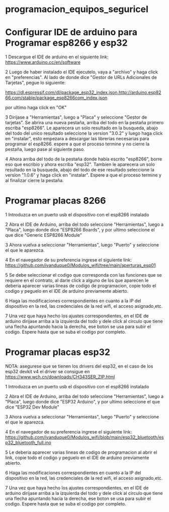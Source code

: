 # programacion_equipos_seguricel

# Configurar IDE de arduino para Programar esp8266 y esp32

1 Descargue el IDE de arduino en el siguiente link:
https://www.arduino.cc/en/software

2 Luego de haber instalado el IDE ejecutelo, vaya a "archivo" y haga click en "preferencias". 
Al lado de donde dice "Gestor de URLs Adicionales de Tarjetas", pegue lo siguiente:

https://dl.espressif.com/dl/package_esp32_index.json,http://arduino.esp8266.com/stable/package_esp8266com_index.json

por ultimo haga click en "OK"

3 Dirijase a "Herramientas", luego a "Placa" y seleccione "Gestor de tarjetas". Se abrira una nueva pestaña, arriba del todo en la pestaña primero escriba "esp8266".
Le aparecera un solo resultado en la busqueda, abajo del todo del unico resultado seleccione la version "3.0.2" y luego haga click en "instalar", esto empezara a descargar las librerias necesarias para programar el esp8266. espere a que el proceso termine y no cierre la pestaña, luego pase al siguiente paso.

4 Ahora arriba del todo de la pestaña donde habia escrito "esp8266", borre eso que escribio y ahora escriba "esp32". Tambien le aparecera un solo resultado en la busqueda, abajo del todo de ese resultado seleccione la version "1.0.6" y haga click en "instalar". Espere a que el proceso termine y al finalizar cierre la pestaña.

# Programar placas 8266

1 Introduzca en un puerto usb el dispositivo con el esp8266 instalado

2 Abra el IDE de Arduino, arriba del todo seleccione "Herramientas", luego a "Placa", luego donde dice "ESP8266 Boards", y por ultimo seleccione el que dice "Generic ESP8266 Module"

3 Ahora vuelva a seleccionar "Herramientas", luego "Puerto" y seleccione el que le aparezca.

4 En el navegador de su preferencia ingrese el siguiente link:
https://github.com/ivanduque0/Modulos_wifi/tree/main/aperturas_esp01

5 Se debe seleccionar el codigo que corresponda con las funciones que se requiere en el contrato, al darle click a alguno de los que aparecen le deberia aparecer varias lineas de codigo de programacion, copie todo el codigo y peguelo en el IDE de arduino previamente abierto.

6 Haga las modificaciones correspondientes en cuanto a la IP del dispositivo en la red, las credenciales de la red wifi, el acceso asignado,etc.

7 Una vez que haya hecho los ajustes correspondientes, en el IDE de arduino dirijase arriba a la izquierda del todo y dele click al circulo que tiene una flecha apuntando hacia la derecha, ese boton se usa para subir el codigo. Espere hasta que se suba el codigo por completo.


# Programar placas esp32

NOTA: asegurese que se tienen los drivers del esp32, en el caso de los esp32 devkit v4 el driver se consigue en https://www.wch.cn/downloads/CH343SER_ZIP.html

1 Introduzca en un puerto usb el dispositivo con el esp8266 instalado

2 Abra el IDE de Arduino, arriba del todo seleccione "Herramientas", luego a "Placa", luego donde dice "ESP32 Arduino", y por ultimo seleccione el que dice "ESP32 Dev Module"

3 Ahora vuelva a seleccionar "Herramientas", luego "Puerto" y seleccione el que le aparezca.

4 En el navegador de su preferencia ingrese el siguiente link:
https://github.com/ivanduque0/Modulos_wifi/blob/main/esp32_bluetooth/esp32_bluetooth_full.ino

5 Le deberia aparecer varias lineas de codigo de programacion al abrir el link, copie todo el codigo y peguelo en el IDE de arduino previamente abierto.

6 Haga las modificaciones correspondientes en cuanto a la IP del dispositivo en la red, las credenciales de la red wifi, el acceso asignado,etc.

7 Una vez que haya hecho los ajustes correspondientes, en el IDE de arduino dirijase arriba a la izquierda del todo y dele click al circulo que tiene una flecha apuntando hacia la derecha, ese boton se usa para subir el codigo. Espere hasta que se suba el codigo por completo.

